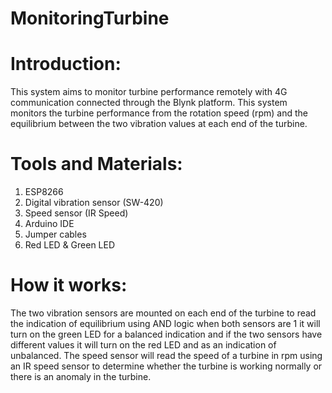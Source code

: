 # MonitoringTurbine

# Introduction:
This system aims to monitor turbine performance remotely with 4G communication connected through the Blynk platform. This system monitors the turbine performance from the rotation speed (rpm) and the equilibrium between the two vibration values at each end of the turbine.

# Tools and Materials:
1. ESP8266
2. Digital vibration sensor (SW-420)
3. Speed sensor (IR Speed)
4. Arduino IDE
5. Jumper cables
6. Red LED & Green LED

# How it works:
The two vibration sensors are mounted on each end of the turbine to read the indication of equilibrium using AND logic when both sensors are 1 it will turn on the green LED for a balanced indication and if the two sensors have different values it will turn on the red LED and as an indication of unbalanced. The speed sensor will read the speed of a turbine in rpm using an IR speed sensor to determine whether the turbine is working normally or there is an anomaly in the turbine.
